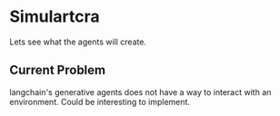 # Simulartcra

Lets see what the agents will create.

## Current Problem

langchain's generative agents does not have a way to interact with an environment. Could be interesting to implement.
